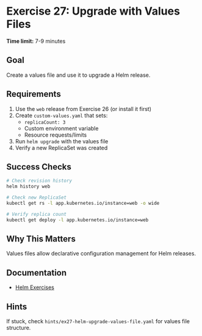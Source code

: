 # Exercise 27: Upgrade with Values Files

**Time limit:** 7-9 minutes

## Goal
Create a values file and use it to upgrade a Helm release.

## Requirements
1. Use the `web` release from Exercise 26 (or install it first)
2. Create `custom-values.yaml` that sets:
   - `replicaCount: 3`
   - Custom environment variable
   - Resource requests/limits
3. Run `helm upgrade` with the values file
4. Verify a new ReplicaSet was created

## Success Checks
```bash
# Check revision history
helm history web

# Check new ReplicaSet
kubectl get rs -l app.kubernetes.io/instance=web -o wide

# Verify replica count
kubectl get deploy -l app.kubernetes.io/instance=web
```

## Why This Matters
Values files allow declarative configuration management for Helm releases.

## Documentation
- [Helm Exercises](https://github.com/dgkanatsios/CKAD-exercises/blob/main/h.helm.md)

## Hints
If stuck, check `hints/ex27-helm-upgrade-values-file.yaml` for values file structure.
